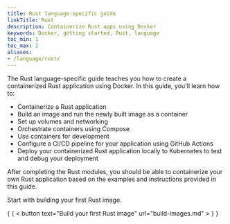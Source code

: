 ```yaml
---
title: Rust language-specific guide
linkTitle: Rust
description: Containerize Rust apps using Docker
keywords: Docker, getting started, Rust, language
toc_min: 1
toc_max: 2
aliases:
- /language/rust/
---
```


The Rust language-specific guide teaches you how to create a containerized Rust application using Docker. In this guide, you'll learn how to:

* Containerize a Rust application
* Build an image and run the newly built image as a container
* Set up volumes and networking
* Orchestrate containers using Compose
* Use containers for development
* Configure a CI/CD pipeline for your application using GitHub Actions
* Deploy your containerized Rust application locally to Kubernetes to test and debug your deployment

After completing the Rust modules, you should be able to containerize your own Rust application based on the examples and instructions provided in this guide.

Start with building your first Rust image.

{ { < button text="Build your first Rust image" url="build-images.md" > } }
